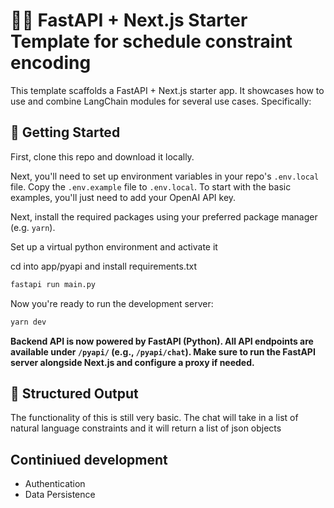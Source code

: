 # 🦜️🔗 FastAPI + Next.js Starter Template for schedule constraint encoding

This template scaffolds a FastAPI + Next.js starter app. It showcases how to use and combine LangChain modules for several
use cases. Specifically:

## 🚀 Getting Started

First, clone this repo and download it locally.

Next, you'll need to set up environment variables in your repo's `.env.local` file. Copy the `.env.example` file to `.env.local`.
To start with the basic examples, you'll just need to add your OpenAI API key.

Next, install the required packages using your preferred package manager (e.g. `yarn`).

Set up a virtual python environment and activate it

cd into app/pyapi and install requirements.txt

```bash
fastapi run main.py
```

Now you're ready to run the development server:

```bash
yarn dev
```
**Backend API is now powered by FastAPI (Python). All API endpoints are available under `/pyapi/` (e.g., `/pyapi/chat`). Make sure to run the FastAPI server alongside Next.js and configure a proxy if needed.**

## 🧱 Structured Output

The functionality of this is still very basic. The chat will take in a list of natural language constraints and it will return a list of json objects

## Continiued development

- Authentication
- Data Persistence
